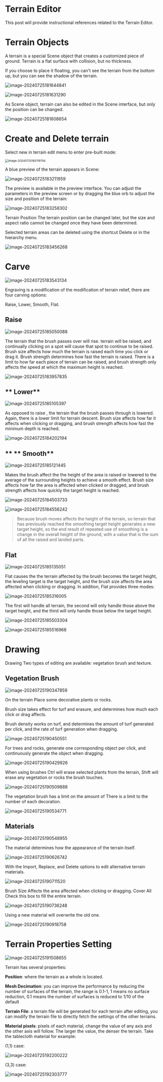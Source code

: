# Terrain Editor

This post will provide instructional references related to the Terrain Editor.

# Terrain Objects 

A terrain is a special Scene object that creates a customized piece of ground. Terrain is a flat surface with collision, but no thickness.

If you choose to place it floating, you can't see the terrain from the bottom up, but you can see the shadow of the terrain.

![image-20240725181644841](https://dl.dir.freefiremobile.com/common/OB46/CSH/OfficialWeb/11-Scene/image-20240725181644841.png) 

![image-20240725181631290](https://dl.dir.freefiremobile.com/common/OB46/CSH/OfficialWeb/11-Scene/image-20240725181631290.png) 

As Scene object, terrain can also be edited in the Scene interface, but only the position can be changed.

![image-20240725181608654](https://dl.dir.freefiremobile.com/common/OB46/CSH/OfficialWeb/11-Scene/image-20240725181608654.png) 

# Create and Delete terrain 

Select new in terrain edit menu to enter pre-built mode: 

<img src="https://dl.dir.freefiremobile.com/common/OB46/CSH/OfficialWeb/11-Scene/image-20240725183119794.png" alt="image-20240725183119794" style="zoom:67%;" /> 

A blue preview of the terrain appears in Scene: 

![image-20240725183211959](https://dl.dir.freefiremobile.com/common/OB46/CSH/OfficialWeb/11-Scene/image-20240725183211959.png) 

The preview is available in the preview interface. You can adjust the parameters in the preview screen or by dragging the blue orb to adjust the size and position of the terrain: 

![image-20240725183258302](https://dl.dir.freefiremobile.com/common/OB46/CSH/OfficialWeb/11-Scene/image-20240725183258302.png) 

 Terrain Position The terrain position can be changed later, but the size and aspect ratio cannot be changed once they have been determined.

Selected terrain areas can be deleted using the shortcut Delete or in the hierarchy menu.

![image-20240725183456268](https://dl.dir.freefiremobile.com/common/OB46/CSH/OfficialWeb/11-Scene/image-20240725183456268.png) 

# Carve 

![image-20240725183543134](https://dl.dir.freefiremobile.com/common/OB46/CSH/OfficialWeb/11-Scene/image-20240725183543134.png) 

Engraving is a modification of the modification of terrain relief, there are four carving options: 

Raise, Lower, Smooth, Flat.

## **Raise** 

![image-20240725185050088](https://dl.dir.freefiremobile.com/common/OB46/CSH/OfficialWeb/11-Scene/image-20240725185050088.png) 

The terrain that the brush passes over will rise. terrain will be raised, and continually clicking on a spot will cause that spot to continue to be raised. Brush size affects how much the terrain is raised each time you click or drag it. Brush strength determines how fast the terrain is raised. There is a limit to how far each piece of terrain can be raised, and brush strength only affects the speed at which the maximum height is reached.

![image-20240725183957835](https://dl.dir.freefiremobile.com/common/OB46/CSH/OfficialWeb/11-Scene/image-20240725183957835.png) 

## ** Lower** 

![image-20240725185105397](https://dl.dir.freefiremobile.com/common/OB46/CSH/OfficialWeb/11-Scene/image-20240725185105397.png) 

As opposed to raise , the terrain that the brush passes through is lowered. Again, there is a lower limit for terrain descent. Brush size affects how far it affects when clicking or dragging, and brush strength affects how fast the minimum depth is reached.

![image-20240725184202194](https://dl.dir.freefiremobile.com/common/OB46/CSH/OfficialWeb/11-Scene/image-20240725184202194.png) 

## ** ** Smooth** 

![image-20240725185121445](https://dl.dir.freefiremobile.com/common/OB46/CSH/OfficialWeb/11-Scene/image-20240725185121445.png) 

Makes the brush affect the the height of the area is raised or lowered to the average of the surrounding heights to achieve a smooth effect. Brush size affects how far the area is affected when clicked or dragged, and brush strength affects how quickly the target height is reached.

![image-20240725184503733](https://dl.dir.freefiremobile.com/common/OB46/CSH/OfficialWeb/11-Scene/image-20240725184503733.png) 

![image-20240725184556242](https://dl.dir.freefiremobile.com/common/OB46/CSH/OfficialWeb/11-Scene/image-20240725184556242.png) 

> Because brush moves affects the height of the terrain, so terrain that has previously reached the smoothing target height generates a new target height, so the end result of repeated use of smoothing is a change in the overall height of the ground, with a value that is the sum of all the raised and landed parts.

## **Flat** 

![image-20240725185135051](https://dl.dir.freefiremobile.com/common/OB46/CSH/OfficialWeb/11-Scene/image-20240725185135051.png) 

Flat causes the the terrain affected by the brush becomes the target height, the leveling target is the target height, and the brush size affects the area affected when clicking or dragging. In addition, Flat provides three modes: 

![image-20240725185316005](https://dl.dir.freefiremobile.com/common/OB46/CSH/OfficialWeb/11-Scene/image-20240725185316005.png) 

The first will handle all terrain, the second will only handle those above the target height, and the third will only handle those below the target height.

![image-20240725185503304](https://dl.dir.freefiremobile.com/common/OB46/CSH/OfficialWeb/11-Scene/image-20240725185503304.png) 

![image-20240725185516968](https://dl.dir.freefiremobile.com/common/OB46/CSH/OfficialWeb/11-Scene/image-20240725185516968.png) 

# Drawing 

Drawing Two types of editing are available: vegetation brush and texture.

## Vegetation Brush 

![image-20240725190347859](https://dl.dir.freefiremobile.com/common/OB46/CSH/OfficialWeb/11-Scene/image-20240725190347859.png) 

On the terrain Place some decorative plants or rocks.

Brush size takes effect for turf and erasure, and determines how much each click or drag affects.

Brush density works on turf, and determines the amount of turf generated per click, and the rate of turf generation when dragging.

![image-20240725190450551](https://dl.dir.freefiremobile.com/common/OB46/CSH/OfficialWeb/11-Scene/image-20240725190450551.png) 

For trees and rocks, generate one corresponding object per click, and continuously generate the object when dragging.

![image-20240725190429926](https://dl.dir.freefiremobile.com/common/OB46/CSH/OfficialWeb/11-Scene/image-20240725190429926.png) 

When using brushes Ctrl will erase selected plants from the terrain, Shift will erase any vegetation or rocks the brush touches.

![image-20240725190509888](https://dl.dir.freefiremobile.com/common/OB46/CSH/OfficialWeb/11-Scene/image-20240725190509888.png) 

The vegetation brush has a limit on the amount of There is a limit to the number of each decoration.

![image-20240725190534771](https://dl.dir.freefiremobile.com/common/OB46/CSH/OfficialWeb/11-Scene/image-20240725190534771.png) 

## Materials 

![image-20240725190548955](https://dl.dir.freefiremobile.com/common/OB46/CSH/OfficialWeb/11-Scene/image-20240725190548955.png) 

The material determines how the appearance of the terrain itself.

![image-20240725190626742](https://dl.dir.freefiremobile.com/common/OB46/CSH/OfficialWeb/11-Scene/image-20240725190626742.png) 

With the Import, Replace, and Delete options to edit alternative terrain materials.

![image-20240725190711520](https://dl.dir.freefiremobile.com/common/OB46/CSH/OfficialWeb/11-Scene/image-20240725190711520.png) 

Brush Size Affects the area affected when clicking or dragging. Cover All Check this box to fill the entire terrain.

![image-20240725190736248](https://dl.dir.freefiremobile.com/common/OB46/CSH/OfficialWeb/11-Scene/image-20240725190736248.png) 

Using a new material will overwrite the old one.

![image-20240725190918758](https://dl.dir.freefiremobile.com/common/OB46/CSH/OfficialWeb/11-Scene/image-20240725190918758.png) 

# Terrain Properties Setting 

![image-20240725191508655](https://dl.dir.freefiremobile.com/common/OB46/CSH/OfficialWeb/11-Scene/image-20240725191508655.png)

Terrain has several properties: 

**Position**: where the terrain as a whole is located.

**Mesh Decimation**: you can improve the performance by reducing the number of surfaces of the terrain, the range is 0.1-1, 1 means no surface reduction, 0.1 means the number of surfaces is reduced to 1/10 of the default 

**Terrain File**: a terrain file will be generated for each terrain after editing, you can modify the terrain file to directly fetch the settings of the other terrains.

**Material pixels**: pixels of each material, change the value of any axis and the other axis will follow. The larger the value, the denser the terrain. Take the tablecloth material for example: 

(1,1) case: 

![image-20240725192200222](https://dl.dir.freefiremobile.com/common/OB46/CSH/OfficialWeb/11-Scene/image-20240725192200222.png) 

(3,3) case:

![image-20240725192303777](https://dl.dir.freefiremobile.com/common/OB46/CSH/OfficialWeb/11-Scene/image-20240725192303777.png)
